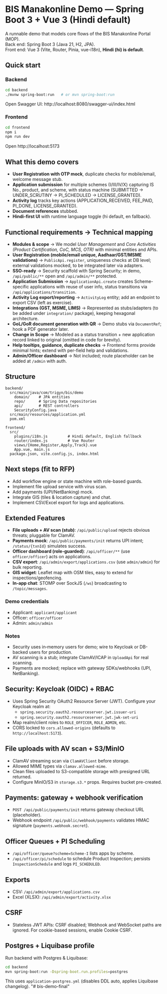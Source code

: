 
# BIS Manakonline Demo — Spring Boot 3 + Vue 3 (Hindi default)

A runnable demo that models core flows of the BIS Manakonline Portal (MOP).  
Back end: Spring Boot 3 (Java 21, H2, JPA).  
Front end: Vue 3 (Vite, Router, Pinia, vue-i18n), **Hindi (hi) is default**.

## Quick start

### Backend
```bash
cd backend
./mvnw spring-boot:run   # or mvn spring-boot:run
```
Open Swagger UI: http://localhost:8080/swagger-ui/index.html

### Frontend
```bash
cd frontend
npm i
npm run dev
```
Open http://localhost:5173

## What this demo covers

- **User Registration with OTP mock**, duplicate checks for mobile/email, welcome message stub.  
- **Application submission** for multiple schemes (I/III/IV/X) capturing IS No., product, and scheme, with status machine (SUBMITTED → UNDER_SCRUTINY → PI_SCHEDULED → LICENSE_GRANTED).  
- **Activity log** tracks key actions (APPLICATION_RECEIVED, FEE_PAID, PI_DONE, LICENSE_GRANTED).  
- **Document references** stubbed.  
- **Hindi-first UI** with runtime language toggle (hi default, en fallback).

## Functional requirements → Technical mapping

- **Modules & scope** → We model *User Management* and *Core Activities (Product Certification, CoC, MCS, OTR)* with minimal entities and APIs.  
- **User Registration (mobile/email unique, Aadhaar/GST/MSME validations)** → `PublicApi.register`, uniqueness checks at DB level; external validations mocked, to be integrated later via adapters.  
- **SSO-ready** → Security scaffold with Spring Security; in demo, `/api/public/**` open and `/api/admin/**` protected.  
- **Application Submission** → `ApplicationApi.create` creates Scheme-specific applications with reuse of user info, status transitions via `/api/applications/transition`.  
- **Activity Log export/reporting** → `ActivityLog` entity; add an endpoint to export CSV (left as exercise).  
- **Integrations (GST, MSME, LIMS)** → Represented as stubs/adapters (to be added under `integration/` package), keeping hexagonal architecture.  
- **GoL/GoR document generation with QR** → Demo stubs via `DocumentRef`; hook a PDF generator later.  
- **Change in Scope** → Modeled as a status transition + new application record linked to original (omitted in code for brevity).  
- **Help tooltips, guidance, duplicate checks** → Frontend forms provide minimal hints; extend with per-field help and validations.  
- **Admin/Officer dashboard** → Not included; route placeholder can be added at `/admin` with auth.

## Structure

```
backend/
  src/main/java/com/trigyn/bis/demo
    domain/    # JPA entities
    repo/      # Spring Data repositories
    api/       # REST controllers
    SecurityConfig.java
  src/main/resources/application.yml
  pom.xml

frontend/
  src/
    plugins/i18n.js         # Hindi default, English fallback
    router/index.js         # Vue Router
    views/{Home,Register,Apply,Track}.vue
    App.vue, main.js
  package.json, vite.config.js, index.html
```

## Next steps (fit to RFP)
- Add workflow engine or state machine with role-based guards.
- Implement file upload service with virus scan.
- Add payments (UPI/NetBanking) mock.
- Integrate GIS (tiles & location capture) and chat.
- Implement CSV/Excel export for logs and applications.


## Extended Features
- **File uploads + AV scan (stub)**: `/api/public/upload` rejects obvious threats; pluggable for ClamAV.
- **Payments mock**: `/api/public/payments/init` returns UPI intent; `/status/{txnId}` simulates success.
- **Officer dashboard (role-guarded)**: `/api/officer/**` (use `officer/officer`) acts on applications.
- **CSV export**: `/api/admin/export/applications.csv` (use `admin/admin`) for bulk reporting.
- **GIS widget**: Leaflet map with OSM tiles, easy to extend for inspections/geofencing.
- **In‑app chat**: STOMP over SockJS (`/ws`) broadcasting to `/topic/messages`.

### Demo credentials
- Applicant: `applicant/applicant`
- Officer: `officer/officer`
- Admin: `admin/admin`

### Notes
- Security uses in‑memory users for demo; wire to Keycloak or DB-backed users for production.
- AV scanning is a stub; integrate ClamAV/ICAP in `UploadApi` for real scanning.
- Payments are mocked; replace with gateway SDKs/webhooks (UPI, NetBanking).


## Security: Keycloak (OIDC) + RBAC
- Uses Spring Security OAuth2 Resource Server (JWT). Configure your Keycloak realm at:
  - `spring.security.oauth2.resourceserver.jwt.issuer-uri`
  - `spring.security.oauth2.resourceserver.jwt.jwk-set-uri`
- Map realm/client roles to `ROLE_OFFICER`, `ROLE_ADMIN`, etc.
- CORS locked to `cors.allowed-origins` (defaults to `http://localhost:5173`).

## File uploads with AV scan + S3/MinIO
- ClamAV streaming scan via `ClamAVClient` before storage.
- Allowed MIME types via `clamav.allowed-mime`.
- Clean files uploaded to S3-compatible storage with presigned URL returned.
- Configure MinIO/S3 in `storage.s3.*` props. Requires bucket pre-created.

## Payments: gateway + webhook verification
- `POST /api/public/payments/init` returns gateway checkout URL (placeholder).
- Webhook endpoint `/api/public/webhook/payments` validates HMAC signature (`payments.webhook.secret`).

## Officer Queues + PI Scheduling
- `/api/officer/queue?scheme=Scheme-I` lists apps by scheme.
- `/api/officer/pi/schedule` to schedule Product Inspection; persists `InspectionSchedule` and logs `PI_SCHEDULED`.

## Exports
- CSV: `/api/admin/export/applications.csv`
- Excel (XLSX): `/api/admin/export/activity.xlsx`

## CSRF
- Stateless JWT APIs: CSRF disabled; Webhook and WebSocket paths are ignored. For cookie-based sessions, enable Cookie CSRF.


## Postgres + Liquibase profile
Run backend with Postgres & Liquibase:
```bash
cd backend
mvn spring-boot:run -Dspring-boot.run.profiles=postgres
```
This uses `application-postgres.yml` (disables DDL auto, applies Liquibase changelog).
"# bis-demo-final" 

